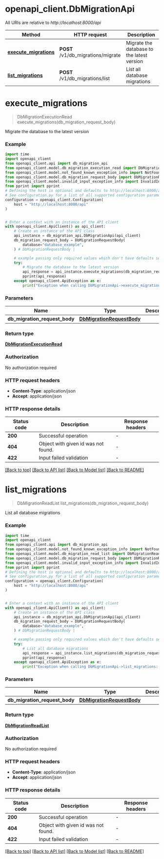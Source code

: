 # openapi_client.DbMigrationApi

All URIs are relative to *http://localhost:8000/api*

Method | HTTP request | Description
------------- | ------------- | -------------
[**execute_migrations**](DbMigrationApi.md#execute_migrations) | **POST** /v1/db_migrations/migrate | Migrate the database to the latest version
[**list_migrations**](DbMigrationApi.md#list_migrations) | **POST** /v1/db_migrations/list | List all database migrations


# **execute_migrations**
> DbMigrationExecutionRead execute_migrations(db_migration_request_body)

Migrate the database to the latest version

### Example


```python
import time
import openapi_client
from openapi_client.api import db_migration_api
from openapi_client.model.db_migration_execution_read import DbMigrationExecutionRead
from openapi_client.model.not_found_known_exception_info import NotFoundKnownExceptionInfo
from openapi_client.model.db_migration_request_body import DbMigrationRequestBody
from openapi_client.model.invalid_input_exception_info import InvalidInputExceptionInfo
from pprint import pprint
# Defining the host is optional and defaults to http://localhost:8000/api
# See configuration.py for a list of all supported configuration parameters.
configuration = openapi_client.Configuration(
    host = "http://localhost:8000/api"
)


# Enter a context with an instance of the API client
with openapi_client.ApiClient() as api_client:
    # Create an instance of the API class
    api_instance = db_migration_api.DbMigrationApi(api_client)
    db_migration_request_body = DbMigrationRequestBody(
        database="database_example",
    ) # DbMigrationRequestBody | 

    # example passing only required values which don't have defaults set
    try:
        # Migrate the database to the latest version
        api_response = api_instance.execute_migrations(db_migration_request_body)
        pprint(api_response)
    except openapi_client.ApiException as e:
        print("Exception when calling DbMigrationApi->execute_migrations: %s\n" % e)
```


### Parameters

Name | Type | Description  | Notes
------------- | ------------- | ------------- | -------------
 **db_migration_request_body** | [**DbMigrationRequestBody**](DbMigrationRequestBody.md)|  |

### Return type

[**DbMigrationExecutionRead**](DbMigrationExecutionRead.md)

### Authorization

No authorization required

### HTTP request headers

 - **Content-Type**: application/json
 - **Accept**: application/json


### HTTP response details

| Status code | Description | Response headers |
|-------------|-------------|------------------|
**200** | Successful operation |  -  |
**404** | Object with given id was not found. |  -  |
**422** | Input failed validation |  -  |

[[Back to top]](#) [[Back to API list]](../README.md#documentation-for-api-endpoints) [[Back to Model list]](../README.md#documentation-for-models) [[Back to README]](../README.md)

# **list_migrations**
> DbMigrationReadList list_migrations(db_migration_request_body)

List all database migrations

### Example


```python
import time
import openapi_client
from openapi_client.api import db_migration_api
from openapi_client.model.not_found_known_exception_info import NotFoundKnownExceptionInfo
from openapi_client.model.db_migration_read_list import DbMigrationReadList
from openapi_client.model.db_migration_request_body import DbMigrationRequestBody
from openapi_client.model.invalid_input_exception_info import InvalidInputExceptionInfo
from pprint import pprint
# Defining the host is optional and defaults to http://localhost:8000/api
# See configuration.py for a list of all supported configuration parameters.
configuration = openapi_client.Configuration(
    host = "http://localhost:8000/api"
)


# Enter a context with an instance of the API client
with openapi_client.ApiClient() as api_client:
    # Create an instance of the API class
    api_instance = db_migration_api.DbMigrationApi(api_client)
    db_migration_request_body = DbMigrationRequestBody(
        database="database_example",
    ) # DbMigrationRequestBody | 

    # example passing only required values which don't have defaults set
    try:
        # List all database migrations
        api_response = api_instance.list_migrations(db_migration_request_body)
        pprint(api_response)
    except openapi_client.ApiException as e:
        print("Exception when calling DbMigrationApi->list_migrations: %s\n" % e)
```


### Parameters

Name | Type | Description  | Notes
------------- | ------------- | ------------- | -------------
 **db_migration_request_body** | [**DbMigrationRequestBody**](DbMigrationRequestBody.md)|  |

### Return type

[**DbMigrationReadList**](DbMigrationReadList.md)

### Authorization

No authorization required

### HTTP request headers

 - **Content-Type**: application/json
 - **Accept**: application/json


### HTTP response details

| Status code | Description | Response headers |
|-------------|-------------|------------------|
**200** | Successful operation |  -  |
**404** | Object with given id was not found. |  -  |
**422** | Input failed validation |  -  |

[[Back to top]](#) [[Back to API list]](../README.md#documentation-for-api-endpoints) [[Back to Model list]](../README.md#documentation-for-models) [[Back to README]](../README.md)

